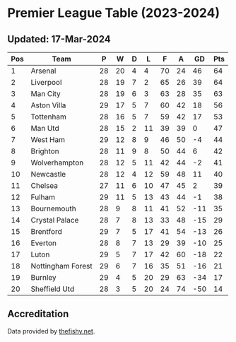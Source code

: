 # Premier League Table (2023-2024)
## Updated: 17-Mar-2024

| Pos | Team | P | W | D | L | F | A | GD | Pts |
| --- | --- | --- | --- | --- | --- | --- | --- | --- | --- |
| 1 | Arsenal | 28 | 20 | 4 | 4 | 70 | 24 | 46 | 64 |
| 2 | Liverpool | 28 | 19 | 7 | 2 | 65 | 26 | 39 | 64 |
| 3 | Man City | 28 | 19 | 6 | 3 | 63 | 28 | 35 | 63 |
| 4 | Aston Villa | 29 | 17 | 5 | 7 | 60 | 42 | 18 | 56 |
| 5 | Tottenham | 28 | 16 | 5 | 7 | 59 | 42 | 17 | 53 |
| 6 | Man Utd | 28 | 15 | 2 | 11 | 39 | 39 | 0 | 47 |
| 7 | West Ham | 29 | 12 | 8 | 9 | 46 | 50 | -4 | 44 |
| 8 | Brighton | 28 | 11 | 9 | 8 | 50 | 44 | 6 | 42 |
| 9 | Wolverhampton | 28 | 12 | 5 | 11 | 42 | 44 | -2 | 41 |
| 10 | Newcastle | 28 | 12 | 4 | 12 | 59 | 48 | 11 | 40 |
| 11 | Chelsea | 27 | 11 | 6 | 10 | 47 | 45 | 2 | 39 |
| 12 | Fulham | 29 | 11 | 5 | 13 | 43 | 44 | -1 | 38 |
| 13 | Bournemouth | 28 | 9 | 8 | 11 | 41 | 52 | -11 | 35 |
| 14 | Crystal Palace | 28 | 7 | 8 | 13 | 33 | 48 | -15 | 29 |
| 15 | Brentford | 29 | 7 | 5 | 17 | 41 | 54 | -13 | 26 |
| 16 | Everton | 28 | 8 | 7 | 13 | 29 | 39 | -10 | 25 |
| 17 | Luton | 29 | 5 | 7 | 17 | 42 | 60 | -18 | 22 |
| 18 | Nottingham Forest | 29 | 6 | 7 | 16 | 35 | 51 | -16 | 21 |
| 19 | Burnley | 29 | 4 | 5 | 20 | 29 | 63 | -34 | 17 |
| 20 | Sheffield Utd | 28 | 3 | 5 | 20 | 24 | 74 | -50 | 14 |

## Accreditation 

Data provided by [thefishy.net](https://www.thefishy.net/).